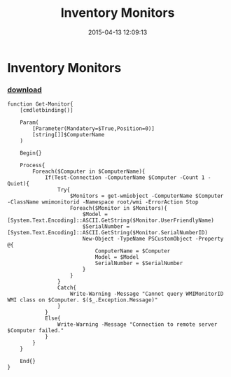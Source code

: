 ﻿---
pid:            5827
parent:         0
children:       
poster:         Adrian Rodriguez
title:          Inventory Monitors
date:           2015-04-13 12:09:13
description:    
format:         posh
---

# Inventory Monitors

### [download](5827.ps1)  



```posh
function Get-Monitor{
    [cmdletbinding()]
 
    Param(
        [Parameter(Mandatory=$True,Position=0)]
        [string[]]$ComputerName
    )
 
    Begin{}
 
    Process{
        Foreach($Computer in $ComputerName){
            If(Test-Connection -ComputerName $Computer -Count 1 -Quiet){
                Try{
                    $Monitors = get-wmiobject -ComputerName $Computer -ClassName wmimonitorid -Namespace root/wmi -ErrorAction Stop
                    Foreach($Monitor in $Monitors){
                        $Model = [System.Text.Encoding]::ASCII.GetString($Monitor.UserFriendlyName)
                        $SerialNumber = [System.Text.Encoding]::ASCII.GetString($Monitor.SerialNumberID)
                        New-Object -TypeName PSCustomObject -Property @{
                            ComputerName = $Computer
                            Model = $Model
                            SerialNumber = $SerialNumber
                        }
                    }
                }
                Catch{
                    Write-Warning -Message "Cannot query WMIMonitorID WMI class on $Computer. $($_.Exception.Message)"
                }
            }
            Else{
                Write-Warning -Message "Connection to remote server $Computer failed."
            }
        }
    }
 
    End{}
}
```
